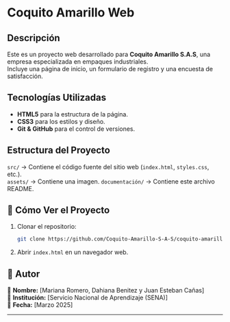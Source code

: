 # Coquito Amarillo Web

## Descripción  
Este es un proyecto web desarrollado para **Coquito Amarillo S.A.S**, una empresa especializada en empaques industriales.  
Incluye una página de inicio, un formulario de registro y una encuesta de satisfacción.  

## Tecnologías Utilizadas  
- **HTML5** para la estructura de la página.  
- **CSS3** para los estilos y diseño.  
- **Git & GitHub** para el control de versiones.  

##  Estructura del Proyecto  
`src/` → Contiene el código fuente del sitio web (`index.html`, `styles.css`, etc.).  
`assets/` → Contiene una imagen.
`documentación/` → Contiene este archivo README.  

## 🚀 Cómo Ver el Proyecto  
1. Clonar el repositorio:  
   ```bash
   git clone https://github.com/Coquito-Amarillo-S-A-S/coquito-amarillo-web
   ```
2. Abrir `index.html` en un navegador web.  

## 📄 Autor  
📌 **Nombre:** [Mariana Romero, Dahiana Benitez y Juan Esteban Cañas]  
📌 **Institución:** [Servicio Nacional de Aprendizaje (SENA)]  
📌 **Fecha:** [Marzo 2025]  

---

